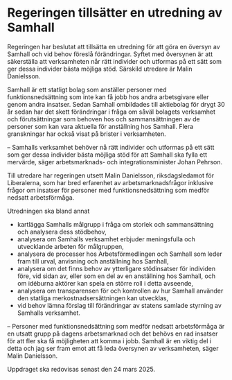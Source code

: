 # Regeringen tillsätter en utredning av Samhall

Regeringen har beslutat att tillsätta en utredning för att göra en översyn av Samhall och vid behov föreslå förändringar. Syftet med översynen är att säkerställa att verksamheten når rätt individer och utformas på ett sätt som ger dessa individer bästa möjliga stöd. Särskild utredare är Malin Danielsson.

Samhall är ett statligt bolag som anställer personer med funktionsnedsättning som inte kan få jobb hos andra arbetsgivare eller genom andra insatser. Sedan Samhall ombildades till aktiebolag för drygt 30 år sedan har det skett förändringar i fråga om såväl bolagets verksamhet och förutsättningar som behoven hos och sammansättningen av de personer som kan vara aktuella för anställning hos Samhall. Flera granskningar har också visat på brister i verksamheten.

– Samhalls verksamhet behöver nå rätt individer och utformas på ett sätt som ger dessa individer bästa möjliga stöd för att Samhall ska fylla ett mervärde, säger arbetsmarknads- och integrationsminister Johan Pehrson.

Till utredare har regeringen utsett Malin Danielsson, riksdagsledamot för Liberalerna, som har bred erfarenhet av arbetsmarknadsfrågor inklusive frågor om insatser för personer med funktionsnedsättning som medför nedsatt arbetsförmåga.

Utredningen ska bland annat

* kartlägga Samhalls målgrupp i fråga om storlek och sammansättning och analysera dess stödbehov,
* analysera om Samhalls verksamhet erbjuder meningsfulla och utvecklande arbeten för målgruppen,
* analysera de processer hos Arbetsförmedlingen och Samhall som leder fram till urval, anvisning och anställning hos Samhall,
* analysera om det finns behov av ytterligare stödinsatser för individen före, vid sidan av, eller som en del av en anställning hos Samhall, och om idéburna aktörer kan spela en större roll i detta avseende,
* analysera om transparensen för och kontrollen av hur Samhall använder den statliga merkostnadsersättningen kan utvecklas,
* vid behov lämna förslag till förändringar av statens samlade styrning av Samhalls verksamhet.

– Personer med funktionsnedsättning som medför nedsatt arbetsförmåga är en utsatt grupp på dagens arbetsmarknad och det behövs en rad insatser för att fler ska få möjligheten att komma i jobb. Samhall är en viktig del i detta och jag ser fram emot att få leda översynen av verksamheten, säger Malin Danielsson.

Uppdraget ska redovisas senast den 24 mars 2025.

